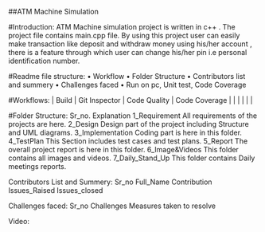 ##ATM Machine Simulation

#Introduction:
       ATM Machine simulation project is written in c++ . The project file contains main.cpp file. By using this project user can easily make transaction like deposit and withdraw money using his/her account , there is a feature through which user can change his/her pin i.e personal identification number.

#Readme file structure:
•	Workflow
•	Folder Structure
•	Contributors list and summery
•	Challenges faced
•	Run on pc, Unit test, Code Coverage

#Workflows:
       | Build	 |     Git Inspector	 |     Code Quality	   |   Code Coverage   |
       |         |                     |                     |                   |
			

#Folder Structure:
      Sr_no.	                                           Explanation
 1_Requirement	All requirements of the projects are here.
 2_Design	Design part of the project including Structure and UML diagrams.
 3_Implementation	Coding part is here in this folder.
 4_TestPlan	This Section includes test cases and test plans.
 5_Report	The overall project report is here in this folder.
 6_Image&Videos	This folder contains all images and videos.
 7_Daily_Stand_Up	This folder contains Daily meetings reports.

Contributors List and Summery:
Sr_no	  Full_Name	            Contribution	 Issues_Raised	 Issues_closed
				
				
				
				
				

Challenges faced:
      Sr_no	                      Challenges	    Measures taken to resolve
		

Video:



